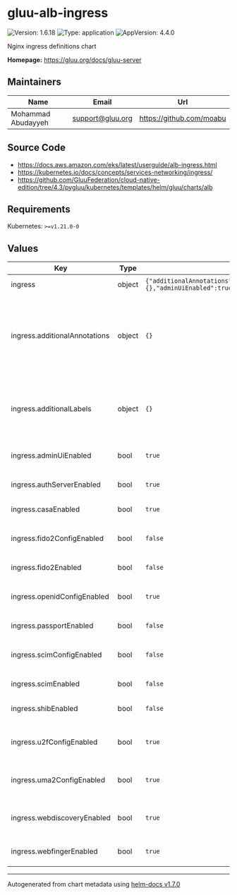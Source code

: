 # gluu-alb-ingress

![Version: 1.6.18](https://img.shields.io/badge/Version-1.6.18-informational?style=flat-square) ![Type: application](https://img.shields.io/badge/Type-application-informational?style=flat-square) ![AppVersion: 4.4.0](https://img.shields.io/badge/AppVersion-4.4.0-informational?style=flat-square)

Nginx ingress definitions chart

**Homepage:** <https://gluu.org/docs/gluu-server>

## Maintainers

| Name | Email | Url |
| ---- | ------ | --- |
| Mohammad Abudayyeh | support@gluu.org | https://github.com/moabu |

## Source Code

* <https://docs.aws.amazon.com/eks/latest/userguide/alb-ingress.html>
* <https://kubernetes.io/docs/concepts/services-networking/ingress/>
* <https://github.com/GluuFederation/cloud-native-edition/tree/4.3/pygluu/kubernetes/templates/helm/gluu/charts/alb>

## Requirements

Kubernetes: `>=v1.21.0-0`

## Values

| Key | Type | Default | Description |
|-----|------|---------|-------------|
| ingress | object | `{"additionalAnnotations":{},"additionalLabels":{},"adminUiEnabled":true,"authServerEnabled":true,"casaEnabled":true,"enabled":true,"fido2ConfigEnabled":false,"fido2Enabled":false,"openidConfigEnabled":true,"passportEnabled":false,"scimConfigEnabled":false,"scimEnabled":false,"shibEnabled":false,"u2fConfigEnabled":true,"uma2ConfigEnabled":true,"webdiscoveryEnabled":true,"webfingerEnabled":true}` | ALB ingress definitions chart |
| ingress.additionalAnnotations | object | `{}` | Additional annotations that will be added across all ingress definitions in the format of {cert-manager.io/issuer: "letsencrypt-prod"} |
| ingress.additionalLabels | object | `{}` | Additional labels that will be added across all ingress definitions in the format of {mylabel: "myapp"} |
| ingress.adminUiEnabled | bool | `true` | Enable Admin UI endpoints /identity |
| ingress.authServerEnabled | bool | `true` | Enable Auth server endpoints /oxauth |
| ingress.casaEnabled | bool | `true` | Enable casa endpoints /casa |
| ingress.fido2ConfigEnabled | bool | `false` | Enable endpoint /.well-known/fido2-configuration |
| ingress.fido2Enabled | bool | `false` | Enable  all fido2 endpoints /fido2 |
| ingress.openidConfigEnabled | bool | `true` | Enable endpoint /.well-known/openid-configuration |
| ingress.passportEnabled | bool | `false` | Enable passport /passport |
| ingress.scimConfigEnabled | bool | `false` | Enable endpoint /.well-known/scim-configuration |
| ingress.scimEnabled | bool | `false` | Enable SCIM endpoints /scim |
| ingress.shibEnabled | bool | `false` | Enable  oxshibboleth endpoints /idp |
| ingress.u2fConfigEnabled | bool | `true` | Enable endpoint /.well-known/fido-configuration |
| ingress.uma2ConfigEnabled | bool | `true` | Enable endpoint /.well-known/uma2-configuration |
| ingress.webdiscoveryEnabled | bool | `true` | Enable endpoint /.well-known/simple-web-discovery |
| ingress.webfingerEnabled | bool | `true` | Enable endpoint /.well-known/webfinger |

----------------------------------------------
Autogenerated from chart metadata using [helm-docs v1.7.0](https://github.com/norwoodj/helm-docs/releases/v1.7.0)
